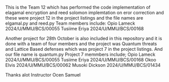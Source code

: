 This is the Team 12
which has performed the code implementation of elagamal encryption and reed solomon implemtation on eror correction and these were project 12 in the project listings and the file names are elgamal.py and reed.py
Team members include:
Opio Lameck 2024/U/MMU/BCS/00055
Tusiime Eriya 2024/U/MMU/BCS/00168

Another project for 28th October is also included in this repository and it is done with a team of four members
and the project was Quantum threats and Lattice Based defenses which was project 7 in the project listings. And our file name is quantum.py
Project 7 memmbers include;
Opio Lameck 2024/U/MMU/BCS/00055
Tusiime Eriya 2024/U/MMU/BCS/00168
Okoo Elvis 2024/U/MMU/BCS/00062
Musoki Dickson 2024/U/MMU/BCS/01434


Thanks alot Instructor Ocen Samuel
